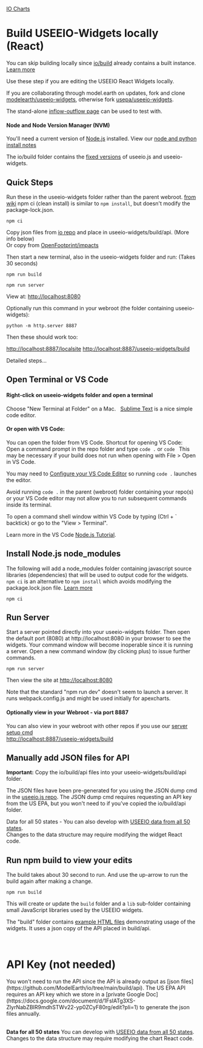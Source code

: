 [IO Charts](../)
# Build USEEIO-Widgets locally (React)

You can skip building locally since [io/build](../../build/) already contains a built instance. [Learn more](../)

Use these step if you are editing the USEEIO React Widgets locally. 

If you are collaborating through model.earth on updates, fork and clone [modelearth/useeio-widgets](https://github.com/modelearth/useeio-widgets/), otherwise fork [usepa/useeio-widgets](https://github.com/USEPA/useeio-widgets/).

<!--
<span style="background:red; padding:3px; color:#fff">NOTE:</span> The code in the useeio-widgets repo currently causes a runaway processor in the browser when used with the "localsite" repo. To avoid, the "localsite/build" folder contains the recent code from [Recent build 2](https://thetisiboth.github.io/useeio-widget-builds/).
-->

The stand-alone [inflow-outflow page](../../charts/inflow-outflow/) can be used to test with.

#### Node and Node Version Manager (NVM)

You'll need a current version of [Node.js](https://nodejs.org) installed. View our [node and python install notes](/io/coders/python/)

The io/build folder contains the [fixed versions](https://github.com/USEPA/useeio-widgets/issues/98) of useeio.js and useeio-widgets.

## Quick Steps

Run these in the useeio-widgets folder rather than the parent webroot. [from wiki](https://github.com/USEPA/useeio-widgets/wiki/Build)
npm ci (clean install) is similar to `npm install`, but doesn't modify the package-lock.json.

	npm ci

Copy json files from [io repo](https://github.com/ModelEarth/io/tree/main/build/api) and place in useeio-widgets/build/api. (More info below)  
Or copy from [OpenFootprint/impacts](https://github.com/ModelEarth/OpenFootprint/tree/main/impacts/2020)

Then start a new terminal, also in the useeio-widgets folder and run: (Takes 30 seconds)

	npm run build

	npm run server
	
View at: [http://localhost:8080](http://localhost:8080)

Optionally run this command in your webroot (the folder containing useeio-widgets):

	python -m http.server 8887

Then these should work too:

[http://localhost:8887/localsite](http://localhost:8887/localsite)
[http://localhost:8887/useeio-widgets/build](http://localhost:8887/useeio-widgets/build)

Detailed steps...

## Open Terminal or VS Code

#### Right-click on useeio-widgets folder and open a terminal    

Choose "New Terminal at Folder" on a Mac. &nbsp; [Sublime Text](https://www.sublimetext.com/) is a nice simple code editor.

#### Or open with VS Code: 

You can open the folder from VS Code.  Shortcut for opening VS Code: Open a command prompt in the repo folder and type `code .` or `code `  This may be necessary if your build does not run when opening with File > Open in VS Code.

You may need to [Configure your VS Code Editor](https://code.visualstudio.com/docs/setup/setup-overview) so running `code .` launches the editor.

Avoid running `code .`  in the parent (webroot) folder containing your repo(s) or your VS Code editor may not allow you to run subsequent commands inside its terminal.

To open a command shell window within VS Code by typing (Ctrl + \` backtick) or go to the "View > Terminal". 

Learn more in the VS Code [Node.js Tutorial](https://code.visualstudio.com/docs/nodejs/nodejs-tutorial).

## Install Node.js node_modules  

The following will add a node_modules folder containing javascript source libraries (dependencies) that will be used to output code for the widgets.  `npm ci` is an alternative to `npm install` which avoids modifying the package.lock.json file. [Learn more](https://stackoverflow.com/questions/48524417/should-the-package-lock-json-file-be-added-to-gitignore)

	npm ci

<!--
npm ci
Use `npm ci` instead of `npm install` to avoid updating package-lock.json. [Why? npm ci](https://stackoverflow.com/questions/48524417/should-the-package-lock-json-file-be-added-to-gitignore)
-->

<!--
OLD - Did not occur with React update from EPA when running in March 2024
You can ignore errors (about 11), including "Error: `gyp` failed with exit code: 1".  
If you receive a "high severity vulnerabilities" warning, run the following as advised:  
	npm audit fix
-->


## Run Server

Start a server pointed directly into your useeio-widgets folder. Then open the default port (8080) at http://localhost:8080 in your browser to see the widgets.  Your command window will become inoperable since it is running a server.  Open a new command window (by clicking plus) to issue further commands.  

```
npm run server
```

Then view the site at [http://localhost:8080](http://localhost:8080)

Note that the standard "npm run dev" doesn't seem to launch a server. It runs webpack.config.js and might be used initially for apexcharts.

#### Optionally view in your Webroot - via port 8887

You can also view in your webroot with other repos if you use our [server setup cmd](../../../localsite/start/steps)  
[http://localhost:8887/useeio-widgets/build](http://localhost:8887/useeio-widgets/build)  



## Manually add JSON files for API

**Important:** Copy the io/build/api files into your useeio-widgets/build/api folder.

The JSON files have been pre-generated for you using the JSON dump cmd in the [useeio.js repo](https://github.com/modelearth/useeio.js/). The JSON dump cmd requires requesting an API key from the US EPA, but you won't need to if you've copied the io/build/api folder.

Data for all 50 states - You can also develop with [USEEIO data from all 50 states](https://github.com/ModelEarth/OpenFootprint/tree/main/impacts/2020).  
Changes to the data structure may require modifying the widget React code.

## Run npm build to view your edits

The build takes about 30 second to run.
And use the up-arrow to run the build again after making a change.

```
npm run build
```

This will create or update the `build` folder and a `lib` sub-folder containing small JavaScript libraries used by the USEEIO widgets.  

The "build" folder contains [example HTML files](../../build/) demonstrating usage of the widgets. It uses a json copy of the API placed in build/api.

<!--
Note: After building, remove   a { color: #555; } in widget.css.

To Do: Surround all USEEIO widgets with a class called .ioWidget and update widget.css to limit to .ioWidget.
-->




<!--
This no longer occurs
<span style="background:red; padding:3px; color:#fff">NOTE:</span> We recommend avoiding running the following build command. The code in the useeio-widgets repo currently causes a runaway processor in the browser when used with the "localsite" repo. To avoid, the "localsite/build" folder contains the recent code from [Recent build 2](https://thetisiboth.github.io/useeio-widget-builds/).
-->

<!--
No longer necessary
We switched from recent node-v20.10.0 to older 12.22.6 to avoid this error:
error:0308010C:digital envelope routines::unsupported

nvm install 12.22.6
nvm use 12.22.6
-->

<br>
<h1>API Key (not needed)</h1>
You won't need to run the API since the API is already output as [json files](https://github.com/ModelEarth/io/tree/main/build/api).  
The US EPA API requires an API key which we store in a [private Google Doc](https://docs.google.com/document/d/1FsIATg3XS-ZlyrNabZBIR9mdhSTWv22-yp0ZCyF80rg/edit?pli=1) to generate the json files annually.<br>

<!--
You can skip this step. We've already populated the **io/build/api folder** for you.

The generated .json files output from the USEEIO API load faster and you can work locally on an airplane.

There is also a staging instance of the [USEEIO API](https://github.com/USEPA/USEEIO_API). However this server is often shutdown and will return a 404 error at <a href="https://smmtool.app.cloud.gov/" target="_blank">endpoint overview</a>. Every 90 days the staging server requires a reboot. You can email the [contact person](https://github.com/USEPA/USEEIO_API/wiki/People#Contact) to restart.

Again, you don't need to run this since we're using a json instance of the API.

This one include 5 state files and will soon include all 50.

	npm run download -- --endpoint https://smmtool.app.cloud.gov/api

Running the above mirrors API data into the static json files in the `build/api` folder. 

You may optionally [request the key](https://github.com/USEPA/USEEIO_API/wiki/Use-the-API) to the production API to run the following (Interns may use the key in our Google Doc).


As of March 2024, this one does not yet contain any state folders, nor the GHG folder.
```
npm run download -- --endpoint https://api.edap-cluster.com/useeio/api --apikey [Add API key here]
```
Replace USEEIOv2.0.1-411 in the "io" repo if a newer version is generated.

Learn more about [using the USEEIO API](https://github.com/USEPA/USEEIO_API/wiki/Use-the-API)
-->
<br>

**Data for all 50 states**
You can develop with [USEEIO data from all 50 states](https://github.com/ModelEarth/OpenFootprint/tree/main/impacts/2020).   
Changes to the data structure may require modifying the chart React code.

